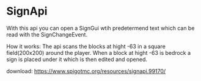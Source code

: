 # SignApi
With this api you can open a SignGui wtih predetermend text which can be read with the SignChangeEvent.

How it works:
  The api scans the blocks at hight -63 in a square field(200x200) around the player. When a block at hight -63 is bedrock a sign is placed under it which is then edited and   opened.

download: https://www.spigotmc.org/resources/signapi.99170/
